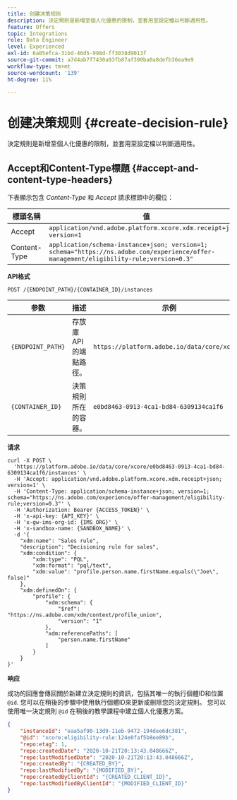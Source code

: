 ```yaml
---
title: 创建决策规则
description: 決定規則是新增至個人化優惠的限制，並套用至設定檔以判斷適用性。
feature: Offers
topic: Integrations
role: Data Engineer
level: Experienced
exl-id: 6a05efca-31bd-46d5-998d-ff3038d9013f
source-git-commit: a7d4ab7f7430a93fb87af390ba0a8defb36ea9e9
workflow-type: tm+mt
source-wordcount: '139'
ht-degree: 11%

---
```


# 创建决策规则 {#create-decision-rule}

決定規則是新增至個人化優惠的限制，並套用至設定檔以判斷適用性。

## Accept和Content-Type標題 {#accept-and-content-type-headers}

下表顯示包含 *Content-Type* 和 *Accept* 請求標頭中的欄位：

| 標頭名稱 | 值 |
| ----------- | ----- |
| Accept | `application/vnd.adobe.platform.xcore.xdm.receipt+json; version=1` |
| Content-Type | `application/schema-instance+json; version=1;  schema="https://ns.adobe.com/experience/offer-management/eligibility-rule;version=0.3"` |

**API格式**

```http
POST /{ENDPOINT_PATH}/{CONTAINER_ID}/instances
```

| 参数 | 描述 | 示例 |
| --------- | ----------- | ------- |
| `{ENDPOINT_PATH}` | 存放庫API的端點路徑。 | `https://platform.adobe.io/data/core/xcore/` |
| `{CONTAINER_ID}` | 決策規則所在的容器。 | `e0bd8463-0913-4ca1-bd84-6309134ca1f6` |

**请求**

```shell
curl -X POST \
  'https://platform.adobe.io/data/core/xcore/e0bd8463-0913-4ca1-bd84-6309134ca1f6/instances' \
  -H 'Accept: application/vnd.adobe.platform.xcore.xdm.receipt+json; version=1' \
  -H 'Content-Type: application/schema-instance+json; version=1;  schema="https://ns.adobe.com/experience/offer-management/eligibility-rule;version=0.3"' \
  -H 'Authorization: Bearer {ACCESS_TOKEN}' \
  -H 'x-api-key: {API_KEY}' \
  -H 'x-gw-ims-org-id: {IMS_ORG}' \
  -H 'x-sandbox-name: {SANDBOX_NAME}' \
  -d '{
    "xdm:name": "Sales rule",
    "description": "Decisioning rule for sales",
    "xdm:condition": {
        "xdm:type": "PQL",
        "xdm:format": "pql/text",
        "xdm:value": "profile.person.name.firstName.equals(\"Joe\", false)"
    },
    "xdm:definedOn": {
        "profile": {
            "xdm:schema": {
                "$ref": "https://ns.adobe.com/xdm/context/profile_union",
                "version": "1"
            },
            "xdm:referencePaths": [
                "person.name.firstName"
            ]
        }
    }
}'
```

**响应**

成功的回應會傳回關於新建立決定規則的資訊，包括其唯一的執行個體ID和位置 `@id`. 您可以在稍後的步驟中使用執行個體ID來更新或刪除您的決定規則。 您可以使用唯一決定規則 `@id` 在稍後的教學課程中建立個人化優惠方案。

```json
{
    "instanceId": "eaa5af90-13d9-11eb-9472-194dee6dc381",
    "@id": "xcore:eligibility-rule:124e0faf5b8ee89b",
    "repo:etag": 1,
    "repo:createdDate": "2020-10-21T20:13:43.048666Z",
    "repo:lastModifiedDate": "2020-10-21T20:13:43.048666Z",
    "repo:createdBy": "{CREATED_BY}",
    "repo:lastModifiedBy": "{MODIFIED_BY}",
    "repo:createdByClientId": "{CREATED_CLIENT_ID}",
    "repo:lastModifiedByClientId": "{MODIFIED_CLIENT_ID}"
}
```
